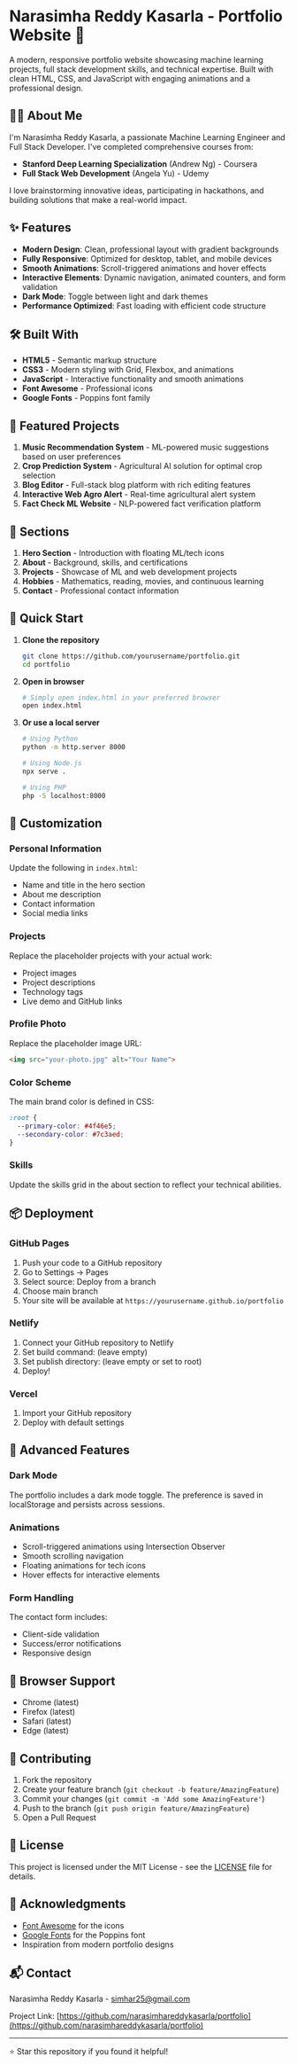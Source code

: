# Narasimha Reddy Kasarla - Portfolio Website 🚀

A modern, responsive portfolio website showcasing machine learning projects, full stack development skills, and technical expertise. Built with clean HTML, CSS, and JavaScript with engaging animations and a professional design.

## 👨‍💻 About Me

I'm Narasimha Reddy Kasarla, a passionate Machine Learning Engineer and Full Stack Developer. I've completed comprehensive courses from:
- **Stanford Deep Learning Specialization** (Andrew Ng) - Coursera
- **Full Stack Web Development** (Angela Yu) - Udemy

I love brainstorming innovative ideas, participating in hackathons, and building solutions that make a real-world impact.

## ✨ Features

- **Modern Design**: Clean, professional layout with gradient backgrounds
- **Fully Responsive**: Optimized for desktop, tablet, and mobile devices
- **Smooth Animations**: Scroll-triggered animations and hover effects
- **Interactive Elements**: Dynamic navigation, animated counters, and form validation
- **Dark Mode**: Toggle between light and dark themes
- **Performance Optimized**: Fast loading with efficient code structure

## 🛠️ Built With

- **HTML5** - Semantic markup structure
- **CSS3** - Modern styling with Grid, Flexbox, and animations
- **JavaScript** - Interactive functionality and smooth animations
- **Font Awesome** - Professional icons
- **Google Fonts** - Poppins font family

## 🤖 Featured Projects

1. **Music Recommendation System** - ML-powered music suggestions based on user preferences
2. **Crop Prediction System** - Agricultural AI solution for optimal crop selection
3. **Blog Editor** - Full-stack blog platform with rich editing features
4. **Interactive Web Agro Alert** - Real-time agricultural alert system
5. **Fact Check ML Website** - NLP-powered fact verification platform

## 📱 Sections

1. **Hero Section** - Introduction with floating ML/tech icons
2. **About** - Background, skills, and certifications
3. **Projects** - Showcase of ML and web development projects
4. **Hobbies** - Mathematics, reading, movies, and continuous learning
5. **Contact** - Professional contact information

## 🚀 Quick Start

1. **Clone the repository**
   ```bash
   git clone https://github.com/yourusername/portfolio.git
   cd portfolio
   ```

2. **Open in browser**
   ```bash
   # Simply open index.html in your preferred browser
   open index.html
   ```

3. **Or use a local server**
   ```bash
   # Using Python
   python -m http.server 8000
   
   # Using Node.js
   npx serve .
   
   # Using PHP
   php -S localhost:8000
   ```

## 🎨 Customization

### Personal Information
Update the following in `index.html`:
- Name and title in the hero section
- About me description
- Contact information
- Social media links

### Projects
Replace the placeholder projects with your actual work:
- Project images
- Project descriptions
- Technology tags
- Live demo and GitHub links

### Profile Photo
Replace the placeholder image URL:
```html
<img src="your-photo.jpg" alt="Your Name">
```

### Color Scheme
The main brand color is defined in CSS:
```css
:root {
  --primary-color: #4f46e5;
  --secondary-color: #7c3aed;
}
```

### Skills
Update the skills grid in the about section to reflect your technical abilities.

## 📦 Deployment

### GitHub Pages
1. Push your code to a GitHub repository
2. Go to Settings → Pages
3. Select source: Deploy from a branch
4. Choose main branch
5. Your site will be available at `https://yourusername.github.io/portfolio`

### Netlify
1. Connect your GitHub repository to Netlify
2. Set build command: (leave empty)
3. Set publish directory: (leave empty or set to root)
4. Deploy!

### Vercel
1. Import your GitHub repository
2. Deploy with default settings

## 🔧 Advanced Features

### Dark Mode
The portfolio includes a dark mode toggle. The preference is saved in localStorage and persists across sessions.

### Animations
- Scroll-triggered animations using Intersection Observer
- Smooth scrolling navigation
- Floating animations for tech icons
- Hover effects for interactive elements

### Form Handling
The contact form includes:
- Client-side validation
- Success/error notifications
- Responsive design

## 📱 Browser Support

- Chrome (latest)
- Firefox (latest)
- Safari (latest)
- Edge (latest)

## 🤝 Contributing

1. Fork the repository
2. Create your feature branch (`git checkout -b feature/AmazingFeature`)
3. Commit your changes (`git commit -m 'Add some AmazingFeature'`)
4. Push to the branch (`git push origin feature/AmazingFeature`)
5. Open a Pull Request

## 📝 License

This project is licensed under the MIT License - see the [LICENSE](LICENSE) file for details.

## 🙏 Acknowledgments

- [Font Awesome](https://fontawesome.com/) for the icons
- [Google Fonts](https://fonts.google.com/) for the Poppins font
- Inspiration from modern portfolio designs

## 📬 Contact

Narasimha Reddy Kasarla - simhar25@gmail.com

Project Link: [https://github.com/narasimhareddykasarla/portfolio](https://github.com/narasimhareddykasarla/portfolio)

---

⭐ Star this repository if you found it helpful!
